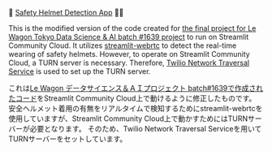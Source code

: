 👷 [Safety Helmet Detection App](https://tygbv47rmjer2ftq9sfl8c.streamlit.app/) 👷‍♀️

This is the modified version of the code created for [the final project for Le Wagon Tokyo Data Science & AI batch #1639 project](https://github.com/Nsayre/helmet_det) to run on Streamlit Community Cloud. 
It utilizes [streamlit-webrtc](https://github.com/whitphx/streamlit-webrtc) to detect the real-time wearing of safety helmets.
However, to operate on Streamlit Community Cloud, a TURN server is necessary.
Therefore, [Twilio Network Traversal Service](https://www.twilio.com/docs/stun-turn) is used to set up the TURN server.


これは[Le Wagon データサイエンス＆ＡＩプロジェクト batch#1639で作成されたコード](https://github.com/Nsayre/helmet_det)をStreamlit Community Cloud上で動けるように修正したものです。
安全ヘルメット着用の有無をリアルタイムで検知するためにstreamlit-webrtcを使用していますが、Streamlit Community Cloud上で動かすためにはTURNサーバーが必要となります。
そのため、Twilio Network Traversal Serviceを用いてTURNサーバーをセットしています。
